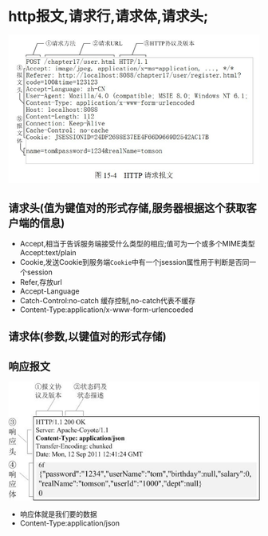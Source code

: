 # http报文,请求行,请求体,请求头;
  ![图片找不到了](./httprequest.jpg)

## 请求头(值为键值对的形式存储,服务器根据这个获取客户端的信息)
  - Accept,相当于告诉服务端接受什么类型的相应;值可为一个或多个MIME类型
        Accept:text/plain
  - Cookie,发送Cookie到服务端`Cookie`中有一个jsession属性用于判断是否同一个session
  - Refer,存放url
  - Accept-Language
  - Catch-Control:no-catch 缓存控制,no-catch代表不缓存
  - Content-Type:application/x-www-form-urlencoeded
## 请求体(参数,以键值对的形式存储)

## 响应报文
  ![图片找不到啦](./httpresponse.jpg)
  - 响应体就是我们要的数据
  - Content-Type:application/json
